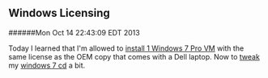 Windows Licensing
-----------------
######Mon Oct 14 22:43:09 EDT 2013

Today I learned that I'm allowed to [install 1 Windows 7 Pro VM](http://www.microsoft.com/en-us/legal/intellectualproperty/UseTerms/default.aspx) with the same license as the OEM copy that comes with a Dell laptop. Now to [tweak](http://www.mydigitallife.info/create-windows-7-universal-iso-with-all-editions-selection-on-install-with-ei-cfg-removal-utility/) my [windows 7 cd](http://techpp.com/2009/11/11/download-windows-7-iso-official-direct-download-links/) a bit.

